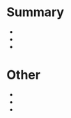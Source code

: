 # Summary
<!--
Please summarize the changes you made in the feature-branch. When changing something in the ui, then think about a screenshot!
You can reference the corresponding issue with the Pull-Request. Take a look at this article: https://docs.github.com/en/issues/tracking-your-work-with-issues/linking-a-pull-request-to-an-issue
Please make sure, that you follow these commit-conventions: https://www.conventionalcommits.org/en/v1.0.0/#summary 
-->
*
*
*

# Other
<!-- Here you can comment other thoughts, ideas or improvements for the future -->
*
*
*